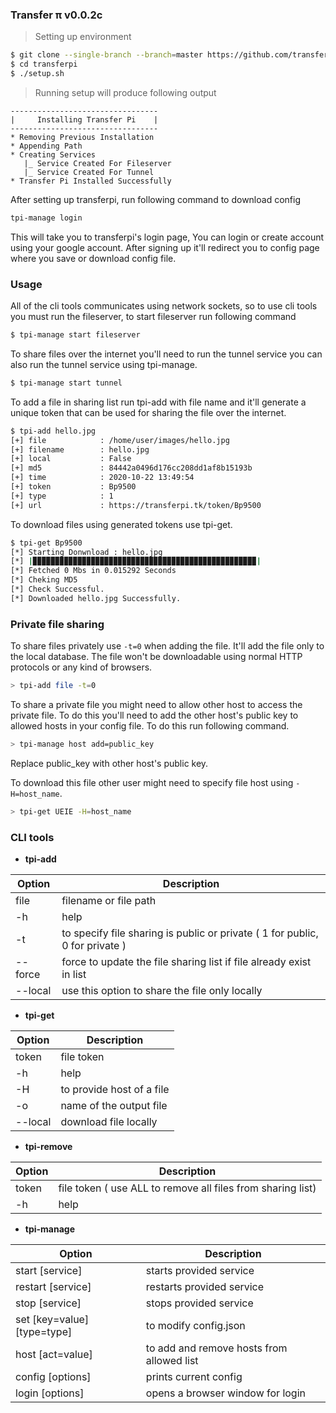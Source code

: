 ### Transfer π v0.0.2c

> Setting up environment
```bash
$ git clone --single-branch --branch=master https://github.com/transfer-pi/transferpi
$ cd transferpi
$ ./setup.sh
```
> Running setup will produce following output

```
---------------------------------
|     Installing Transfer Pi    |
---------------------------------
* Removing Previous Installation 
* Appending Path
* Creating Services
   |_ Service Created For Fileserver
   |_ Service Created For Tunnel
* Transfer Pi Installed Successfully
```

After setting up transferpi, run following command to download config

```bash
tpi-manage login

```

This will take you to transferpi's login page, You can login or create account using your google account. After signing up it'll redirect you to config page where you save or download config file.

### Usage  

All of the cli tools communicates using network sockets, so to use cli tools you must run the fileserver, to start fileserver run following command

```bash
$ tpi-manage start fileserver
```

To share files over the internet you'll need to run the tunnel service you can also run the tunnel service using tpi-manage.

```bash
$ tpi-manage start tunnel
```

To add a file in sharing list run tpi-add with file name and it'll generate a unique token that can be used for sharing the file over the internet.

```bash
$ tpi-add hello.jpg
[+] file            : /home/user/images/hello.jpg
[+] filename        : hello.jpg
[+] local           : False
[+] md5             : 84442a0496d176cc208dd1af8b15193b
[+] time            : 2020-10-22 13:49:54
[+] token           : Bp9500
[+] type            : 1
[+] url             : https://transferpi.tk/token/Bp9500
```

To download files using generated tokens use tpi-get.

```bash 
$ tpi-get Bp9500
[*] Starting Donwnload : hello.jpg
[*] |▉▉▉▉▉▉▉▉▉▉▉▉▉▉▉▉▉▉▉▉▉▉▉▉▉▉▉▉▉▉▉▉▉▉▉▉▉▉▉▉▉▉▉▉▉▉▉▉▉▉| 
[*] Fetched 0 Mbs in 0.015292 Seconds
[*] Cheking MD5
[*] Check Successful.
[*] Downloaded hello.jpg Successfully.
```

### Private file sharing

To share files privately use `-t=0` when adding the file. It'll add the file only to the local database. The file won't be downloadable using normal HTTP protocols or any kind of browsers.
```bash
> tpi-add file -t=0
```
To share a private file you might need to allow other host to access the private file. To do this you'll need to add the other host's public key to allowed hosts in your config file. To do this run following command.

```bash
> tpi-manage host add=public_key
```

Replace public_key with other host's public key.

To download this file other user might need to specify file host using `-H=host_name`.

```bash
> tpi-get UEIE -H=host_name
```

### CLI tools
* **tpi-add**

| Option   | Description  |
|----------|--------------|
| file     | filename or file path |
| -h       | help |
| -t       | to specify file sharing is public or private ( 1 for public, 0 for private ) |
| --force  | force to update the file sharing list if file already exist in list |
| --local  | use this option to share the file only locally |

* **tpi-get**

| Option   | Description  |
|----------|--------------|
| token    | file token |
| -h       | help |
| -H       | to provide host of a file  |
| -o       | name of the output file |
| --local  | download file locally |

* **tpi-remove**

| Option   | Description  |
|----------|--------------|
| token    | file token  ( use ALL to remove all files from sharing list) |
| -h       | help |

* **tpi-manage**

| Option   | Description  |
|----------|--------------|
|start [service]   | starts provided service |
|restart [service] | restarts provided service |
|stop [service]    | stops provided service |
|set [key=value] [type=type]   | to modify config.json  |
|host [act=value]  | to add and remove hosts from allowed list |
|config [options]  | prints current config  |
|login [options]  | opens a browser window for login  |